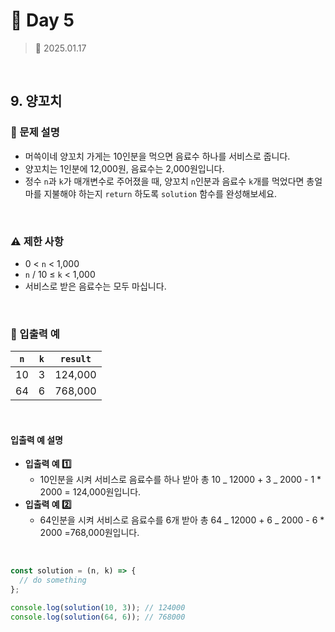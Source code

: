 # 🌻 Day 5

> 📅 2025.01.17

<br>

## 9. 양꼬치

### 📍 문제 설명

- 머쓱이네 양꼬치 가게는 10인분을 먹으면 음료수 하나를 서비스로 줍니다.
- 양꼬치는 1인분에 12,000원, 음료수는 2,000원입니다.
- 정수 `n`과 `k`가 매개변수로 주어졌을 때, 양꼬치 `n`인분과 음료수 `k`개를 먹었다면 총얼마를 지불해야 하는지 `return` 하도록 `solution` 함수를 완성해보세요.

<br>

### ⚠️ 제한 사항

- 0 < `n` < 1,000
- `n` / 10 ≤ `k` < 1,000
- 서비스로 받은 음료수는 모두 마십니다.

<br>

### 👀 입출력 예

| `n` | `k` | `result` |
| --- | --- | -------- |
| 10  | 3   | 124,000  |
| 64  | 6   | 768,000  |

<br>

#### 입출력 예 설명

- **입출력 예 1️⃣**
  - 10인분을 시켜 서비스로 음료수를 하나 받아 총 10 _ 12000 + 3 _ 2000 - 1 \* 2000 = 124,000원입니다.
- **입출력 예 2️⃣**
  - 64인분을 시켜 서비스로 음료수를 6개 받아 총 64 _ 12000 + 6 _ 2000 - 6 \* 2000 =768,000원입니다.

<br>

```javascript
const solution = (n, k) => {
  // do something
};

console.log(solution(10, 3)); // 124000
console.log(solution(64, 6)); // 768000
```
